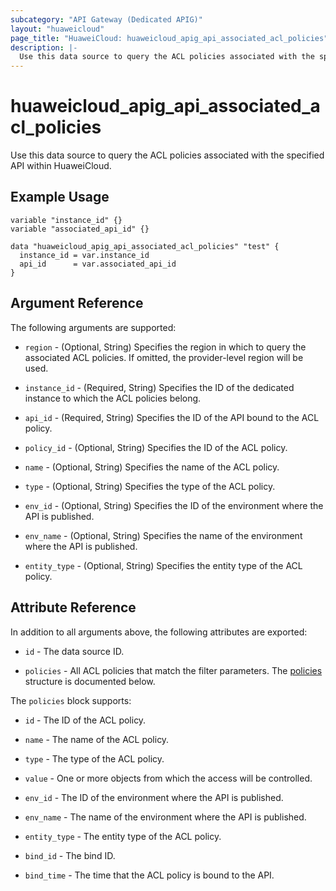 ```yaml
---
subcategory: "API Gateway (Dedicated APIG)"
layout: "huaweicloud"
page_title: "HuaweiCloud: huaweicloud_apig_api_associated_acl_policies"
description: |-
  Use this data source to query the ACL policies associated with the specified API within HuaweiCloud.
---
```


# huaweicloud_apig_api_associated_acl_policies

Use this data source to query the ACL policies associated with the specified API within HuaweiCloud.

## Example Usage

```hcl
variable "instance_id" {}
variable "associated_api_id" {}

data "huaweicloud_apig_api_associated_acl_policies" "test" {
  instance_id = var.instance_id
  api_id      = var.associated_api_id
}
```

## Argument Reference

The following arguments are supported:

* `region` - (Optional, String) Specifies the region in which to query the associated ACL policies.
  If omitted, the provider-level region will be used.

* `instance_id` - (Required, String) Specifies the ID of the dedicated instance to which the ACL policies belong.

* `api_id` - (Required, String) Specifies the ID of the API bound to the ACL policy.

* `policy_id` - (Optional, String) Specifies the ID of the ACL policy.

* `name` - (Optional, String) Specifies the name of the ACL policy.

* `type` - (Optional, String) Specifies the type of the ACL policy.

* `env_id` - (Optional, String) Specifies the ID of the environment where the API is published.

* `env_name` - (Optional, String) Specifies the name of the environment where the API is published.

* `entity_type` - (Optional, String) Specifies the entity type of the ACL policy.

## Attribute Reference

In addition to all arguments above, the following attributes are exported:

* `id` - The data source ID.

* `policies` - All ACL policies that match the filter parameters.
  The [policies](#api_associated_acl_policies) structure is documented below.

<a name="api_associated_acl_policies"></a>
The `policies` block supports:

* `id` - The ID of the ACL policy.

* `name` - The name of the ACL policy.

* `type` - The type of the ACL policy.

* `value` - One or more objects from which the access will be controlled.

* `env_id` - The ID of the environment where the API is published.

* `env_name` - The name of the environment where the API is published.

* `entity_type` - The entity type of the ACL policy.

* `bind_id` - The bind ID.

* `bind_time` - The time that the ACL policy is bound to the API.
